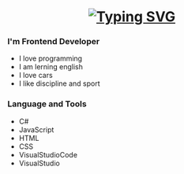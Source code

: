 <h1 align="center"><a href="https://git.io/typing-svg"><img src="https://readme-typing-svg.demolab.com?font=Fira+Code&pause=1000&repeat=false&width=435&lines=Hi+there%2C+I'm+Nikita" alt="Typing SVG" /></a></h1>

### I'm Frontend Developer

- I love programming
- I am lerning english
- I love cars
- I like discipline and sport

### Language and Tools
- C#
- JavaScript
- HTML
- CSS
- VisualStudioCode
- VisualStudio



